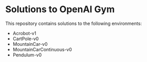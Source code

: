 # Solutions to OpenAI Gym

This repository contains solutions to the following environments:
- Acrobot-v1
- CartPole-v0
- MountainCar-v0
- MountainCarContinuous-v0
- Pendulum-v0
